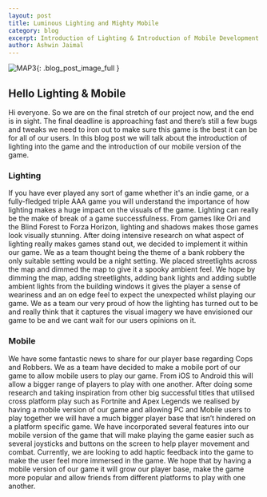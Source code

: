 ```yaml
---
layout: post
title: Luminous Lighting and Mighty Mobile
category: blog
excerpt: Introduction of Lighting & Introduction of Mobile Development
author: Ashwin Jaimal
---
```

![MAP3]({{site.baseurl}}/assets/images/MAP3.png){: .blog_post_image_full }

## Hello Lighting & Mobile
Hi everyone. So we are on the final stretch of our project now, and the end is in sight. 
The final deadline is approaching fast and there’s still a few bugs and tweaks we need to iron out to make sure this game is the best it can be for all of our users. 
In this blog post we will talk about the introduction of lighting into the game and the introduction of our mobile version of the game.

### Lighting
If you have ever played any sort of game whether it's an indie game, or a fully-fledged triple AAA game you will understand the importance of how lighting makes a huge impact on the visuals of the game. Lighting can really be the make of break of a game successfulness. From games like Ori and the Blind Forest to Forza Horizon, lighting and shadows makes those games look visually stunning. After doing intensive research on what aspect of lighting really makes games stand out, we decided to implement it within our game. We as a team thought being the theme of a bank robbery the only suitable setting would be a night setting. We placed streetlights across the map and dimmed the map to give it a spooky ambient feel. We hope by dimming the map, adding streetlights, adding bank lights and adding subtle ambient lights from the building windows it gives the player a sense of weariness and an on edge feel to expect the unexpected whilst playing our game. We as a team our very proud of how the lighting has turned out to be and really think that it captures the visual imagery we have envisioned our game to be and we cant wait for our users opinions on it.

### Mobile
We have some fantastic news to share for our player base regarding Cops and Robbers. We as a team have decided to make a mobile port of our game to allow mobile users to play our game. 
From iOS to Android this will allow a bigger range of players to play with one another. After doing some research and taking inspiration from other big successful titles that utilised cross platform 
play such as Fortnite and Apex Legends we realised by having a mobile version of our game and allowing PC and Mobile users to play together we will have a much bigger player base that isn’t hindered 
on a platform specific game. We have incorporated several features into our mobile version of the game that will make playing the game easier such as several joysticks and buttons on the screen to help 
player movement and combat. Currently, we are looking to add haptic feedback into the game to make the user feel more immersed in the game. We hope that by having a mobile version of our game it will grow our player base,
make the game more popular and allow friends from different platforms to play with one another. 

